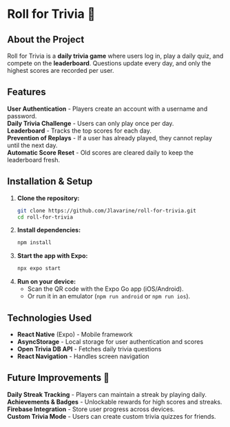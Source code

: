 # Roll for Trivia 🎲

## About the Project
Roll for Trivia is a **daily trivia game** where users log in, play a daily quiz, and compete on the **leaderboard**. Questions update every day, and only the highest scores are recorded per user.

## Features
**User Authentication** - Players create an account with a username and password.  
**Daily Trivia Challenge** - Users can only play once per day.  
**Leaderboard** - Tracks the top scores for each day.  
**Prevention of Replays** - If a user has already played, they cannot replay until the next day.  
**Automatic Score Reset** - Old scores are cleared daily to keep the leaderboard fresh.  

## Installation & Setup
1. **Clone the repository:**  
   ```sh
   git clone https://github.com/Jlavarine/roll-for-trivia.git
   cd roll-for-trivia
   ```
2. **Install dependencies:**  
   ```sh
   npm install
   ```
3. **Start the app with Expo:**  
   ```sh
   npx expo start
   ```
4. **Run on your device:**  
   - Scan the QR code with the Expo Go app (iOS/Android).
   - Or run it in an emulator (`npm run android` or `npm run ios`).

## Technologies Used
- **React Native** (Expo) - Mobile framework
- **AsyncStorage** - Local storage for user authentication and scores
- **Open Trivia DB API** - Fetches daily trivia questions
- **React Navigation** - Handles screen navigation

## Future Improvements 🚀
**Daily Streak Tracking** - Players can maintain a streak by playing daily.  
**Achievements & Badges** - Unlockable rewards for high scores and streaks.  
**Firebase Integration** - Store user progress across devices.  
**Custom Trivia Mode** - Users can create custom trivia quizzes for friends.  

